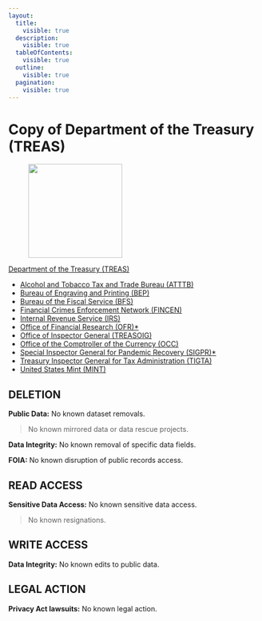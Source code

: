 ```yaml
---
layout:
  title:
    visible: true
  description:
    visible: true
  tableOfContents:
    visible: true
  outline:
    visible: true
  pagination:
    visible: true
---
```


# Copy of Department of the Treasury (TREAS)

<div align="left" data-full-width="true"><figure><img src="https://www.section508.gov/assets/images/seals-logos/usda.jpg" alt="" width="188"><figcaption></figcaption></figure></div>

[Department of the Treasury (TREAS)](https://www.section508.gov/manage/section-508-assessment/2024/appendix-c-entity-summary/?id=TREAS)

* [Alcohol and Tobacco Tax and Trade Bureau (ATTTB)](https://www.section508.gov/manage/section-508-assessment/2024/appendix-c-entity-summary/?id=ATTTB)
* [Bureau of Engraving and Printing (BEP)](https://www.section508.gov/manage/section-508-assessment/2024/appendix-c-entity-summary/?id=BEP)
* [Bureau of the Fiscal Service (BFS)](https://www.section508.gov/manage/section-508-assessment/2024/appendix-c-entity-summary/?id=BFS)
* [Financial Crimes Enforcement Network (FINCEN)](https://www.section508.gov/manage/section-508-assessment/2024/appendix-c-entity-summary/?id=FINCEN)
* [Internal Revenue Service (IRS)](https://www.section508.gov/manage/section-508-assessment/2024/appendix-c-entity-summary/?id=IRS)
* [Office of Financial Research (OFR)\*](https://www.section508.gov/manage/section-508-assessment/2024/appendix-c-entity-summary/?id=OFR)
* [Office of Inspector General (TREASOIG)](https://www.section508.gov/manage/section-508-assessment/2024/appendix-c-entity-summary/?id=TREASOIG)
* [Office of the Comptroller of the Currency (OCC)](https://www.section508.gov/manage/section-508-assessment/2024/appendix-c-entity-summary/?id=OCC)
* [Special Inspector General for Pandemic Recovery (SIGPR)\*](https://www.section508.gov/manage/section-508-assessment/2024/appendix-c-entity-summary/?id=SIGPR)
* [Treasury Inspector General for Tax Administration (TIGTA)](https://www.section508.gov/manage/section-508-assessment/2024/appendix-c-entity-summary/?id=TIGTA)
* [United States Mint (MINT)](https://www.section508.gov/manage/section-508-assessment/2024/appendix-c-entity-summary/?id=MINT)

## DELETION

**Public Data:** No known dataset removals.&#x20;

> No known mirrored data or data rescue projects.

**Data Integrity:** No known removal of specific data fields.&#x20;

**FOIA:** No known disruption of public records access.&#x20;

## READ ACCESS

**Sensitive Data Access:** No known sensitive data access.&#x20;

> No known resignations.

## WRITE ACCESS

**Data Integrity:** No known edits to public data.&#x20;

## LEGAL ACTION

**Privacy Act lawsuits:** No known legal action.&#x20;
